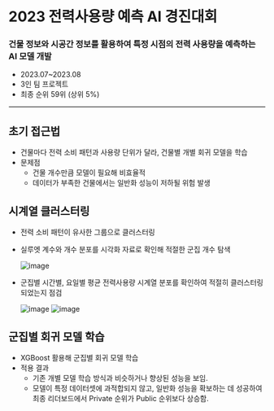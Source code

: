 # 2023 전력사용량 예측 AI 경진대회

### 건물 정보와 시공간 정보를 활용하여 특정 시점의 전력 사용량을 예측하는 AI 모델 개발

- 2023.07~2023.08
- 3인 팀 프로젝트
- 최종 순위 59위 (상위 5%)

<hr style="width: 100%; border: 1px solid #ddd;">

## 초기 접근법
- 건물마다 전력 소비 패턴과 사용량 단위가 달라, 건물별 개별 회귀 모델을 학습
- 문제점
  - 건물 개수만큼 모델이 필요해 비효율적
  - 데이터가 부족한 건물에서는 일반화 성능이 저하될 위험 발생

## 시계열 클러스터링

- 전력 소비 패턴이 유사한 그룹으로 클러스터링
- 실루엣 계수와 개수 분포를 시각화 자료로 확인해 적절한 군집 개수 탐색

  ![image](https://github.com/user-attachments/assets/5629c1fc-9160-4da9-acfc-36fdc2589df1)


- 군집별 시간별, 요일별 평균 전력사용량 시계열 분포를 확인하여 적절히 클러스터링되었는지 점검
  
  ![image](https://github.com/user-attachments/assets/17571a0c-3218-432e-ba46-3d276f1c5337)
  ![image](https://github.com/user-attachments/assets/005c2233-95ce-4c77-808f-7b4582f3a1ec)


## 군집별 회귀 모델 학습

- XGBoost 활용해 군집별 회귀 모델 학습
- 적용 결과
  - 기존 개별 모델 학습 방식과 비슷하거나 향상된 성능을 보임.
  - 모델이 특정 데이터셋에 과적합되지 않고, 일반화 성능을 확보하는 데 성공하여 최종 리더보드에서 Private 순위가 Public 순위보다 상승함.
